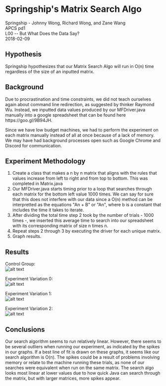 # Springship's Matrix Search Algo

Springship - Johnny Wong, Richard Wong, and Zane Wang<br />
APCS pd1<br />
L00 -- But What Does the Data Say?<br />
2018-02-09

## Hypothesis
  <p> Springship hypothesizes that our Matrix Search Algo will run in O(n) time regardless of the size of an inputted matrix. </p>

## Background
  <p> Due to procrastination and time constraints, we did not teach ourselves again about command line redirection, as suggested by thinker Raymond Wu. Instead, we inputted data values produced by our MFDriver.java manually into a google spreadsheet that can be found here https://goo.gl/9B94JH. </p>
  <p> Since we have low budget machines, we had to perform the experiment on each matrix manually instead of all at once because of a lack of memory. We may have had background processes open such as Google Chrome and Discord for communication.</p>

## Experiment Methodology
  1. Create a class that makes a n by n matrix that aligns with the rules that values increase from left to right and from top to bottom.      This was completed in Matrix.java
  2. Our MFDriver.java starts timing prior to a loop that searches through each matrix for the bottom left value 1000 times. We can say        for sure that this does not interfere with our data since a O(n) method can be interpretted as the equations "An + B" or "An", where      b is a constant that includes the time it takes to iterate. 
  3. After dividing the total time step 2 took by the number of trials - 1000 times -, we inserted this average time to search into our        spreadsheet with its corresponding matrix of size n times n.
  4. Repeat steps 2 through 3 by executing the driver for each unique matrix.
  5. Graph results.
  
## Results 
  Control Group: <br/>
  ![alt text](https://i.imgur.com/d8OczgE.png)
  
  Experiment Variation 0: <br/>
  ![alt text](https://i.imgur.com/Wd4zn47.png)
  
  Experiment Variation 1: <br/>
  ![alt text](https://i.imgur.com/1DTz18y.png)
  
  Experiment Variation 2: <br/>
  ![alt text](https://i.imgur.com/qCEPdes.png)

## Conclusions
  Our search algorithm seems to run relatively linear. However, there seems to be several outliers when running our experiment, as indicated by the spikes in our graphs. If a best line of fit is drawn on these graphs, it seems like our search algorithm is O(n). The spikes could be a result of problems involving memory or relate to the machine running these trials, as none of our searches were equivalent when run on the same matrix. The search algo looks most linear at lower values due to how quick Java can search through the matrix, but with larger matrices, more spikes appear. 

